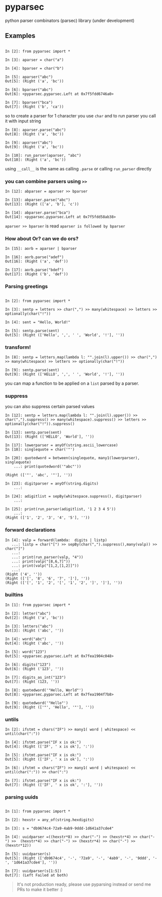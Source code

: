 # pyparsec
python parser combinators (parsec) library (under development)

## Examples

```ipython

In [2]: from pyparsec import *

In [3]: aparser = char("a")

In [4]: bparser = char("b")

In [5]: aparser("abc")
Out[5]: (Right ('a', 'bc'))

In [6]: bparser("abc")
Out[6]: <pyparsec.pyparsec.Left at 0x7f5fdd6746a0>

In [7]: bparser("bca")
Out[7]: (Right ('b', 'ca'))
```
so to create a parser for 1 character you use `char`
and to run parser you call it with input string 

```ipython
In [8]: aparser.parse("abc")
Out[8]: (Right ('a', 'bc'))

In [9]: aparser("abc")
Out[9]: (Right ('a', 'bc'))

In [10]: run_parser(aparser, "abc")
Out[10]: (Right ('a', 'bc'))
```
using `__call__` is the same as calling `.parse` or calling `run_parser` directly

### you can combine parsers using `>>`

```ipython
In [12]: abparser = aparser >> bparser

In [13]: abparser.parse("abc")
Out[13]: (Right (['a', 'b'], 'c'))

In [14]: abparser.parse("bca")
Out[14]: <pyparsec.pyparsec.Left at 0x7f5fdd58ab38>
```
`aparser >> bparser` is read `aparser is followed by bparser`

### How about Or? can we do ors?
```
In [15]: aorb = aparser | bparser

In [16]: aorb.parse("adef")
Out[16]: (Right ('a', 'def'))

In [17]: aorb.parse("bdef")
Out[17]: (Right ('b', 'def'))
```

### Parsing greetings

```ipython

In [2]: from pyparsec import *

In [3]: sentp = letters >> char(",") >> many(whitespace) >> letters >> optionally(char("!"))

In [4]: sent = "Hello, World!"

In [5]: sentp.parse(sent)
Out[5]: (Right (['Hello', ',', ' ', 'World', '!'], ''))
```


### transform!
```ipython
In [8]: sentp = letters.map(lambda l: "".join(l).upper()) >> char(",") >> many(whitespace) >> letters >> optionally(char("!"))

In [9]: sentp.parse(sent)
Out[9]: (Right (['HELLO', ',', ' ', 'World', '!'], ''))
```
you can map a function to be applied on a `list` parsed by a parser.


### suppress
you can also suppress certain parsed values 
```
In [12]: sentp = letters.map(lambda l: "".join(l).upper()) >> char(",").suppress() >> many(whitespace).suppress() >> letters >> optionally(char("!")).suppress()

In [13]: sentp.parse(sent)
Out[13]: (Right (['HELLO', 'World'], ''))
```

```
In [17]: lowerparser = anyOf(string.ascii_lowercase)
In [18]: singlequote = char('"')

In [20]: quotedword = between(singlequote, many1(lowerparser), singlequote)
    ...: print(quotedword('"abc"'))

(Right (['"', 'abc', '"'], ''))
```

```ipython
In [23]: digitparser = anyOf(string.digits)
    ...:

In [24]: adigitlist = sepBy(whitespace.suppress(), digitparser)
    ...:

In [25]: print(run_parser(adigitlist, '1 2 3 4 5'))
    ...:
(Right (['1', '2', '3', '4', '5'], ''))
```

### forward declarations
```ipython
In [4]: valp = forward(lambda:  digits | listp)
   ...: listp = char("[") >> sepBy(char(",").suppress(),many(valp)) >> char("]")
   ...:
   ...: print(run_parser(valp, "4"))
   ...: print(valp("[8,6,7]"))
   ...: print(valp("[1,2,[1,2]]"))
   ...:
(Right ('4', ''))
(Right (['[', '8', '6', '7', ']'], ''))
(Right (['[', '1', '2', '[', '1', '2', ']', ']'], ''))

```

### builtins
```ipython
In [1]: from pyparsec import *

In [2]: letter("abc")
Out[2]: (Right ('a', 'bc'))

In [3]: letters("abc")
Out[3]: (Right ('abc', ''))

In [4]: word("abc")
Out[4]: (Right ('abc', ''))

In [5]: word("123")
Out[5]: <pyparsec.pyparsec.Left at 0x7fea1904c048>

In [6]: digits("123")
Out[6]: (Right ('123', ''))

In [7]: digits_as_int("123")
Out[7]: (Right (123, ''))

In [8]: quotedword('"Hello, World"')
Out[8]: <pyparsec.pyparsec.Left at 0x7fea1904f7b8>

In [9]: quotedword('"Hello"')
Out[9]: (Right (['"', 'Hello', '"'], ''))

```

### untils

```ipython
In [2]: ifstmt = chars("IF") >> many1( word | whitespace) << until(char(":"))

In [4]: ifstmt.parse("IF x is ok:")
Out[4]: (Right (['IF', ' x is ok'], ':'))

In [5]: ifstmt.parse("IF x is ok:")
Out[5]: (Right (['IF', ' x is ok'], ':'))

In [6]: ifstmt = chars("IF") >> many1( word | whitespace) << until(char(":")) >> char(":")

In [7]: ifstmt.parse("IF x is ok:")
Out[7]: (Right (['IF', ' x is ok', ':'], ''))
```

### parsing uuids
```ipython

In [1]: from pyparsec import *

In [2]: hexstr = any_of(string.hexdigits)

In [3]: s = "db9674c4-72a9-4ab9-9ddd-1d641a37cde4"

In [4]: uuidparser =((hexstr*8) >> char("-") >> (hexstr*4) >> char("-") >>  (hexstr*4) >> char("-") >> (hexstr*4) >> char("-") >> (hexstr*12))

In [5]: uuidparser(s)
Out[5]: (Right (['db9674c4', '-', '72a9', '-', '4ab9', '-', '9ddd', '-', '1d641a37cde4'], ''))

In [7]: uuidparser(s[1:5])
Out[7]: (Left Failed at both)
```

> It's not production ready, please use pyparsing instead or send me PRs to make it better :)